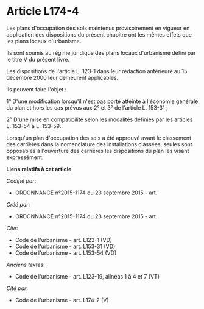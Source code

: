 # Article L174-4

Les plans d'occupation des sols maintenus provisoirement en vigueur en application des dispositions du présent chapitre ont
les mêmes effets que les plans locaux d'urbanisme. 

Ils sont soumis au régime juridique des plans locaux d'urbanisme défini par le titre V du présent livre. 

Les dispositions de l'article L. 123-1 dans leur rédaction antérieure au 15 décembre 2000 leur demeurent applicables. 

Ils peuvent faire l'objet : 

1° D'une modification lorsqu'il n'est pas porté atteinte à l'économie générale du plan et hors les cas prévus aux 2° et 3° de
l'article L. 153-31 ; 

2° D'une mise en compatibilité selon les modalités définies par les articles L. 153-54 à L. 153-59. 

Lorsqu'un plan d'occupation des sols a été approuvé avant le classement des carrières dans la nomenclature des installations
classées, seules sont opposables à l'ouverture des carrières les dispositions du plan les visant expressément.

**Liens relatifs à cet article**

_Codifié par_:

  - ORDONNANCE n°2015-1174 du 23 septembre 2015 - art.

_Créé par_:

  - ORDONNANCE n°2015-1174 du 23 septembre 2015 - art.

_Cite_:

  - Code de l'urbanisme - art. L123-1 (VD)
  - Code de l'urbanisme - art. L153-31 (VD)
  - Code de l'urbanisme - art. L153-54 (VD)

_Anciens textes_:

  - Code de l'urbanisme - art. L123-19, alinéas 1 à 4 et 7 (VT)

_Cité par_:

  - Code de l'urbanisme - art. L174-2 (V)
